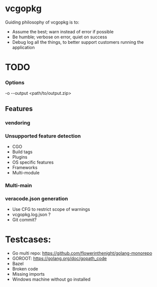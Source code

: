 # vcgopkg

Guiding philosophy of vcgopkg is to:
* Assume the best; warn instead of error if possible
* Be humble; verbose on error, quiet on success
* Debug log all the things, to better support customers running the application

# TODO

### Options

-o --output <path/to/output.zip>

## Features

### vendoring
### Unsupported feature detection
* CGO
* Build tags
* Plugins
* OS specific features
* Frameworks
* Multi-module

### Multi-main
### veracode.json generation

* Use CFG to restrict scope of warnings
* vcgopkg.log.json ?
* Git commit?

# Testcases:

* Go multi repo: https://github.com/flowerinthenight/golang-monorepo
* GOROOT: https://golang.org/doc/gopath_code
* Bazel
* Broken code
* Missing imports
* Windows machine without go installed

